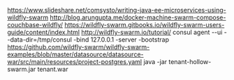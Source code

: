 https://www.slideshare.net/comsysto/writing-java-ee-microservices-using-wildfly-swarm
http://blog.arungupta.me/docker-machine-swarm-compose-couchbase-wildfly/
https://wildfly-swarm.gitbooks.io/wildfly-swarm-users-guide/content/index.html
http://wildfly-swarm.io/tutorial/
consul agent --ui --data-dir=/tmp/consul -bind 127.0.0.1 -server -bootstrap
https://github.com/wildfly-swarm/wildfly-swarm-examples/blob/master/datasource/datasource-war/src/main/resources/project-postgres.yaml
java -jar tenant-hollow-swarm.jar tenant.war